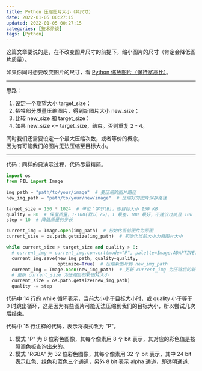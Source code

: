 ```yaml
---
title: Python 压缩图片大小（非尺寸）
date: 2022-01-05 00:27:15
updated: 2022-01-05 00:27:15
categories: [技术杂谈]
tags: [Python]
---
```


这篇文章要说的是，在不改变图片尺寸的前提下，缩小图片的尺寸（肯定会降低图片质量）。

如果你同时想要改变图片的尺寸，看 [Python 缩放图片（保持宽高比）](https://www.gukaifeng.cn/posts/python-suo-fang-tu-pian-bao-chi-kuan-gao-bi/)。



---

思路：

1. 设定一个期望大小 target_size；
2. 牺牲部分质量压缩图片，得到新图片大小 new_size；
3. 比较 new_size 和 target_size；
4. 如果 new_size <= target_size，结束。否则重复 2 - 4。

同时我们还需要设定一个最大压缩次数，或者等价的概念，  
因为有可能我们的图片无法压缩至目标大小。

---

代码：同样的只演示过程，代码尽量精简。

```python
import os
from PIL import Image

img_path = "path/to/your/image"  # 要压缩的图片路径
new_img_path = "path/to/your/new/image"  # 压缩好的图片保存路径

target_size = 150 * 1024  # 单位：字节(B)，即目标大小 150 KB
quality = 80  # 保留质量，1-100(默认 75)，1 最差，100 最好，不建议过高且 100 会禁用一些压缩算法
step = 10  # 降低质量的步长

current_img = Image.open(img_path)  # 初始化当前图片为原图
current_size = os.path.getsize(img_path)  # 初始化当前大小为原图片大小

while current_size > target_size and quality > 0:
  # current_img = current_img.convert(mode="P", palette=Image.ADAPTIVE)  # 可选，转为 8 位彩色图像，会更小，但图像质量也会更差
  current_img.save(new_img_path, quality=quality,
                   optimize=True)  # 压缩新图片到 new_img_path
  current_img = Image.open(new_img_path)  # 更新 current_img 为压缩后的新图片
  # 更新 current_size 为压缩后的新图片大小
  current_size = os.path.getsize(new_img_path)
  quality -= step
```

代码中 14 行的 while 循环表示，当前大小小于目标大小时，或 quality 小于等于 0 时跳出循环，这是因为有些图片可能无法压缩到我们的目标大小，所以尝试几次后结束。

代码中 15 行注释的代码，表示将模式改为 "P"。

1. 模式 "P" 为 8 位彩色图像，其每个像素用 8 个 bit 表示，其对应的彩色值是按照调色板查询出来的。
2. 模式 "RGBA" 为 32 位彩色图像，其每个像素用 32 个 bit 表示，其中 24 bit 表示红色、绿色和蓝色三个通道，另外 8 bit 表示 alpha 通道，即透明通道.

